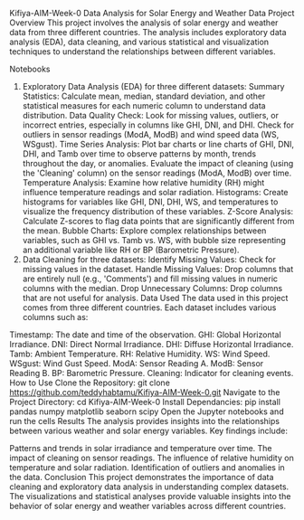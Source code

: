 Kifiya-AIM-Week-0
Data Analysis for Solar Energy and Weather Data
Project Overview
This project involves the analysis of solar energy and weather data from three different countries. The analysis includes exploratory data analysis (EDA), data cleaning, and various statistical and visualization techniques to understand the relationships between different variables.

Notebooks
1. Exploratory Data Analysis (EDA) for three different datasets:
Summary Statistics: Calculate mean, median, standard deviation, and other statistical measures for each numeric column to understand data distribution.
Data Quality Check: Look for missing values, outliers, or incorrect entries, especially in columns like GHI, DNI, and DHI. Check for outliers in sensor readings (ModA, ModB) and wind speed data (WS, WSgust).
Time Series Analysis: Plot bar charts or line charts of GHI, DNI, DHI, and Tamb over time to observe patterns by month, trends throughout the day, or anomalies. Evaluate the impact of cleaning (using the 'Cleaning' column) on the sensor readings (ModA, ModB) over time.
Temperature Analysis: Examine how relative humidity (RH) might influence temperature readings and solar radiation.
Histograms: Create histograms for variables like GHI, DNI, DHI, WS, and temperatures to visualize the frequency distribution of these variables.
Z-Score Analysis: Calculate Z-scores to flag data points that are significantly different from the mean.
Bubble Charts: Explore complex relationships between variables, such as GHI vs. Tamb vs. WS, with bubble size representing an additional variable like RH or BP (Barometric Pressure).
2. Data Cleaning for three datasets:
Identify Missing Values: Check for missing values in the dataset.
Handle Missing Values: Drop columns that are entirely null (e.g., 'Comments') and fill missing values in numeric columns with the median.
Drop Unnecessary Columns: Drop columns that are not useful for analysis.
Data Used
The data used in this project comes from three different countries. Each dataset includes various columns such as:

Timestamp: The date and time of the observation.
GHI: Global Horizontal Irradiance.
DNI: Direct Normal Irradiance.
DHI: Diffuse Horizontal Irradiance.
Tamb: Ambient Temperature.
RH: Relative Humidity.
WS: Wind Speed.
WSgust: Wind Gust Speed.
ModA: Sensor Reading A.
ModB: Sensor Reading B.
BP: Barometric Pressure.
Cleaning: Indicator for cleaning events.
How to Use
Clone the Repository:
git clone https://github.com/teddyhabtamu/Kifiya-AIM-Week-0.git
Navigate to the Project Directory:
cd Kifiya-AIM-Week-0
Install Dependancies:
pip install pandas numpy matplotlib seaborn scipy
Open the Jupyter notebooks and run the cells
Results
The analysis provides insights into the relationships between various weather and solar energy variables. Key findings include:

Patterns and trends in solar irradiance and temperature over time.
The impact of cleaning on sensor readings.
The influence of relative humidity on temperature and solar radiation.
Identification of outliers and anomalies in the data.
Conclusion
This project demonstrates the importance of data cleaning and exploratory data analysis in understanding complex datasets. The visualizations and statistical analyses provide valuable insights into the behavior of solar energy and weather variables across different countries.
